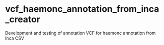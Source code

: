 # vcf_haemonc_annotation_from_inca_creator
Development and testing of annotation VCF for haemonc annotation from Inca CSV
